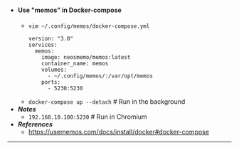 - #### Use "memos" in Docker-compose
    - `vim ~/.config/memos/docker-compose.yml`
      ```
      version: "3.0"
      services:
        memos:
          image: neosmemo/memos:latest
          container_name: memos
          volumes:
            - ~/.config/memos/:/var/opt/memos
          ports:
            - 5230:5230
      ```
    - `docker-compose up --detach` # Run in the background
- ***Notes***
    - `192.168.10.100:5230` # Run in Chromium
- ***References***
    - https://usememos.com/docs/install/docker#docker-compose
- ---
